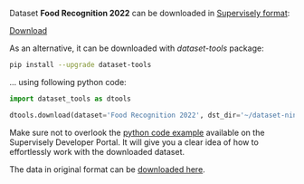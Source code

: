 Dataset **Food Recognition 2022** can be downloaded in [Supervisely format](https://developer.supervisely.com/api-references/supervisely-annotation-json-format):

 [Download](https://assets.supervisely.com/supervisely-supervisely-assets-public/teams_storage/s/W/mv/Nsr7mPstEFGMeQlX02ivLm5v85VVxzD3jXFVh2MNDXYvgHXjlONZecWrQViRQtNWsEXh5iwWDTZRh5RN3K7pnQu5lPvDmxBn6np0UEmHG6WO7SHuOnbVDzHn1J26.tar)

As an alternative, it can be downloaded with *dataset-tools* package:
``` bash
pip install --upgrade dataset-tools
```

... using following python code:
``` python
import dataset_tools as dtools

dtools.download(dataset='Food Recognition 2022', dst_dir='~/dataset-ninja/')
```
Make sure not to overlook the [python code example](https://developer.supervisely.com/getting-started/python-sdk-tutorials/iterate-over-a-local-project) available on the Supervisely Developer Portal. It will give you a clear idea of how to effortlessly work with the downloaded dataset.

The data in original format can be [downloaded here](https://www.kaggle.com/datasets/awsaf49/food-recognition-2022-dataset/download?datasetVersionNumber=1).